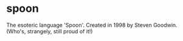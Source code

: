 # spoon

The esoteric language 'Spoon'. Created in 1998 by Steven Goodwin. (Who's, strangely, still proud of it!)
